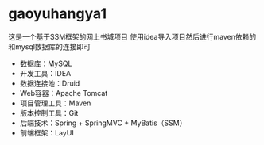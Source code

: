 # gaoyuhangya1
这是一个基于SSM框架的网上书城项目
使用idea导入项目然后进行maven依赖的和mysql数据库的连接即可
- 数据库：MySQL
- 开发工具：IDEA
- 数据连接池：Druid
- Web容器：Apache Tomcat
- 项目管理工具：Maven
- 版本控制工具：Git
- 后端技术：Spring + SpringMVC + MyBatis（SSM）
- 前端框架：LayUI

